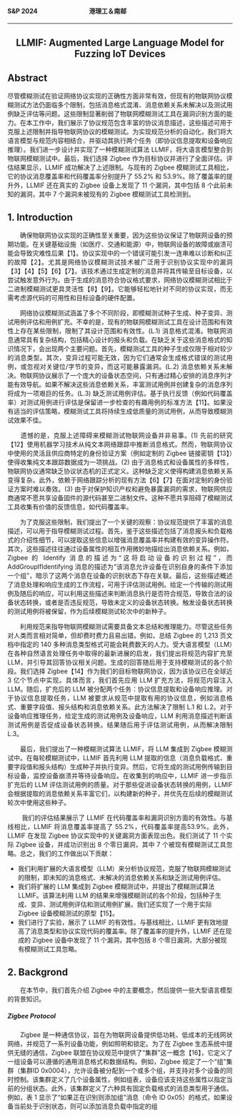 #### S&P 2024 　　　　　　　　港理工＆南邮
---  
## <center>LLMIF: Augmented Large Language Model for Fuzzing IoT Devices
## Abstract
<p style="text-align: justify;">尽管模糊测试在验证网络协议实现的正确性方面非常有效，但现有的物联网协议模糊测试方法仍面临多个限制，包括消息格式混淆、消息依赖关系未解决以及测试用例缺乏评估等问题。这些限制显著削弱了物联网模糊测试工具在漏洞识别方面的能力。在本工作中，我们展示了协议规范包含丰富的协议消息描述，这些描述可用于克服上述限制并指导物联网协议的模糊测试。为实现规范分析的自动化，我们将大语言模型与规范内容相结合，并驱动其执行两个任务（即协议信息提取和设备响应推理）。我们进一步设计并实现了一种模糊测试算法 LLMIF，将大语言模型整合到物联网模糊测试中。最后，我们选择 Zigbee 作为目标协议并进行了全面评估。评估结果显示，LLMIF 成功解决了上述限制。与现有的 Zigbee 模糊测试工具相比，它的协议消息覆盖率和代码覆盖率分别提升了 55.2% 和 53.9%。除了覆盖率的提升外，LLMIF 还在真实的 Zigbee 设备上发现了 11 个漏洞，其中包括 8 个此前未知的漏洞，其中 7 个漏洞未被现有的 Zigbee 模糊测试工具检测到。
</p>

## 1. Introduction
<p style="text-align: justify;">
　　确保物联网协议实现的正确性至关重要，因为这些协议保证了物联网设备的预期功能。在关键基础设施（如医疗、交通和能源）中，物联网设备的故障或崩溃可能会导致灾难性后果【1】。协议实现中的一个错误可能引发一连串难以诊断和纠正的故障【2】。尤其是网络协议模糊测试技术被广泛用于识别协议实现中的漏洞【3】【4】【5】【6】【7】。该技术通过生成定制的消息并将其传输至目标设备，以尝试触发意外行为。由于生成的消息符合协议格式要求，网络协议模糊测试相比于二进制模糊测试更具灵活性【8】【9】。它能够轻松地针对不同的协议实现，而无需考虑源代码的可用性和目标设备的硬件配置。</p>
<p style="text-align: justify;">
　　网络协议模糊测试涵盖了多个不同阶段，即模糊测试种子生成、种子变异、测试用例评估和用例扩充。不幸的是，现有的物联网模糊测试工具在设计范围和有效性上存在某些限制，限制了其设计范围和有效性。(L.1) 消息格式混淆。物联网消息通常具有复杂结构，包括精心设计的报头和负载。在缺乏关于这些消息格式的知识情况下，会出现两个主要问题。首先，模糊测试工具的种子生成仅限于相对较少的消息类型。其次，变异过程可能无效，因为它们通常会生成格式错误的测试用例，或忽视对关键位/字节的变异，而这可能暴露漏洞。(L.2) 消息依赖关系未解决。物联网协议展示了一个庞大的设备状态空间，只有通过精心安排的消息序列才能有效导航。如果不解决这些消息依赖关系，丰富测试用例并创建复杂的消息序列将成为一项艰巨的任务。(L.3) 缺乏测试用例评估。基于执行反馈（例如代码覆盖率）对测试用例进行评估是保留进一步检查的有趣用例的标准方法【11】。如果没有适当的评估策略，模糊测试工具将持续生成低质量的测试用例，从而导致模糊测试效果不佳。</p>
<p style="text-align: justify;">
　　遗憾的是，克服上述障碍来模糊测试物联网设备并非易事。(1) 先前的研究【12】使用机器学习技术从纯文本网络跟踪中推断消息格式。然而，物联网协议中使用的灵活且供应商特定的身份验证方案（例如定制的 Zigbee 链接密钥【13】）使得收集纯文本跟踪数据成为一项挑战。(2) 由于消息格式和设备属性的多样性，物联网协议通常缺乏协议状态机的正式定义。这种缺乏定义使得构建消息依赖关系变得复杂。此外，依赖于网络跟踪分析的现有方法【6】【7】在面对定制的身份验证方案时难以奏效。(3) 由于对保护知识产权和避免暴露漏洞的需求，物联网供应商通常不愿共享设备固件的源代码甚至二进制文件。这种不愿共享阻碍了模糊测试工具收集有价值的反馈信息，如代码覆盖率。</p>
<p style="text-align: justify;">
　　为了克服这些限制，我们提出了一个关键的观察：协议规范提供了丰富的消息描述，可以用于指导模糊测试过程。首先，鉴于这些描述包括了消息报头和负载格式的介绍性细节，可以提取这些信息以增强消息覆盖率并构建有效的变异操作符。其次，这些描述往往通过设备属性的相互作用微妙地描绘出消息依赖关系。例如，Zigbee 的 Identify 消息的描述为“这将启动设备的识别过程”，而 AddGroupIfIdentifying 消息的描述为“该消息允许设备在识别自身的条件下添加一个组”，暗示了这两个消息在设备的识别状态下存在关联。最后，这些描述概述了消息处理和响应生成的工作流程，可用于评估测试用例。给定一个传输的测试用例及随后的响应，可以利用这些描述来判断消息执行是否符合规范，导致合法的设备状态转换，或者是否违反规范，导致未定义的设备状态转换。触发设备状态转换的测试用例将被保留，作为后续模糊测试轮次中的新种子。</p>
<p style="text-align: justify;">
　　利用规范来指导物联网模糊测试需要具备文本总结和推理能力。尽管这些任务对人类而言相对简单，但却费时费力且易出错。例如，总结 Zigbee 的 1,213 页文档中指定的 140 多种消息类型格式可能会耗费数天的人力。受大语言模型（LLM）在各种自然语言处理任务中取得的最新进展的启发，我们提出将规范内容扩充至 LLM，并引导其回答协议相关问题。生成的回答随后用于支持模糊测试的各个阶段。我们选择 Zigbee【14】作为我们的目标物联网协议，因为该协议已在全球近 3 亿个节点中实现。具体而言，我们首先应用 LLM 扩充方法，将规范内容注入 LLM。随后，扩充后的 LLM 被分配两个任务：协议信息提取和设备响应推理。对于协议信息提取任务，LLM 被要求从规范中提取有用的协议信息，例如消息格式、重要字段值、报头结构和消息依赖关系。此方法解决了限制 L.1 和 L.2。对于设备响应推理任务，给定生成的测试用例及设备响应，LLM 利用消息描述判断该测试用例是否促成设备状态转换。结果随后用于评估测试用例，从而解决限制 L.3。</p>
<p style="text-align: justify;">
　　最后，我们提出了一种模糊测试算法 LLMIF，将 LLM 集成到 Zigbee 模糊测试中。在每轮模糊测试中，LLMIF 首先利用 LLM 提取的信息（消息负载格式、重要字段值和报头结构）生成种子并执行变异。然后，它将生成的测试用例传输到目标设备，监控设备崩溃并等待设备响应。在收集到的响应中，LLMIF 进一步指示扩充后的 LLM 评估测试用例的质量。对于那些促进设备状态转换的用例，LLMIF 会根据提取的消息依赖关系丰富它们，以构建新的种子，并优先在后续的模糊测试轮次中使用这些种子。
</p>
<p style="text-align: justify;">
　　
我们的评估结果展示了 LLMIF 在代码覆盖率和漏洞识别方面的有效性。与基线相比，LLMIF 将消息覆盖率提高了 55.2%，代码覆盖率提高53.9%。此外，LLMIF 在发现 Zigbee 协议实现中的关键漏洞方面表现出色。我们测试了 11 个实际 Zigbee 设备，并成功识别出 8 个零日漏洞，其中 7 个被现有模糊测试工具忽略。总之，我们的工作做出以下贡献：

* 我们利用扩展的大语言模型（LLM）来分析协议规范，克服了物联网模糊测试的限制，即未知的消息格式、未解决的消息依赖关系和缺乏测试用例评估。
* 我们将扩展的 LLM 集成到 Zigbee 模糊测试中，并提出了模糊测试算法 LLMIF。该算法利用 LLM 的结果来增强模糊测试的各个阶段，包括种子生成、变异、测试用例评估和测试用例扩展。我们还实现了一个用于实际 Zigbee 设备模糊测试的原型【15】。
* 我们进行了实验，展示了 LLMIF 的有效性。与基线相比，LLMIF 更有效地提高了消息类型和协议实现代码的覆盖率。除了覆盖率的提升外，LLMIF 还在现成的 Zigbee 设备中发现了 11 个漏洞，其中包括 8 个零日漏洞，大部分被现有模糊测试工具忽略。

</p>

## 2. Backgrond
<p style="text-align: justify;">
　　在本节中，我们首先介绍 Zigbee 中的主要概念，然后提供一些大型语言模型的背景知识。
</p>

##### Zigbee Protocol

<p style="text-align: justify;">
　　Zigbee 是一种通信协议，旨在为物联网设备提供低功耗、低成本的无线网状网络，并规范了一系列设备功能，例如照明和锁定。为了在 Zigbee 生态系统中提供无缝的通信，Zigbee 联盟在协议规范中提供了“集群”这一概念【16】，它定义了一组设备可以遵循的通用消息格式和数据结构。例如，Zigbee 规定了一个“组”集群（集群ID 0x0004），允许设备被分配到一个或多个组，并支持对多个设备的同时控制。该集群定义了几个设备属性，例如组表，设备应该支持这些属性以指定当前的分组状态。此外，该集群定义了六种具有固定负载格式的消息类型用于通信。例如，表 1 显示了“如果正在识别则添加组”消息（命令 ID 0x05）的格式，如果设备当前处于识别状态，则可以添加消息负载中指定的组